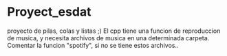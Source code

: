 # Proyect_esdat
proyecto de pilas, colas y listas ;)
El cpp tiene una funcion de reproduccion de musica, y necesita archivos de musica en una determinada carpeta.
Comentar la funcion "spotify", si no se tiene estos archivos..
